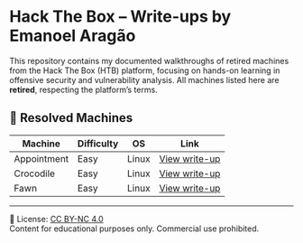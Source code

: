 # Hack The Box – Write-ups by Emanoel Aragão

This repository contains my documented walkthroughs of retired machines from the Hack The Box (HTB) platform, focusing on hands-on learning in offensive security and vulnerability analysis. All machines listed here are **retired**, respecting the platform’s terms.

## 🧠 Resolved Machines

| Machine      | Difficulty | OS      | Link                           |
|--------------|------------|---------|--------------------------------|
| Appointment  | Easy       | Linux   | [View write-up](./Appointment/README.md) |
| Crocodile    | Easy       | Linux   | [View write-up](./Vaccine/README.md)     |
| Fawn         | Easy       | Linux   | [View write-up](./Tenten/README.md)      |

---

📄 License: [CC BY-NC 4.0](https://creativecommons.org/licenses/by-nc/4.0/)  
Content for educational purposes only. Commercial use prohibited.
